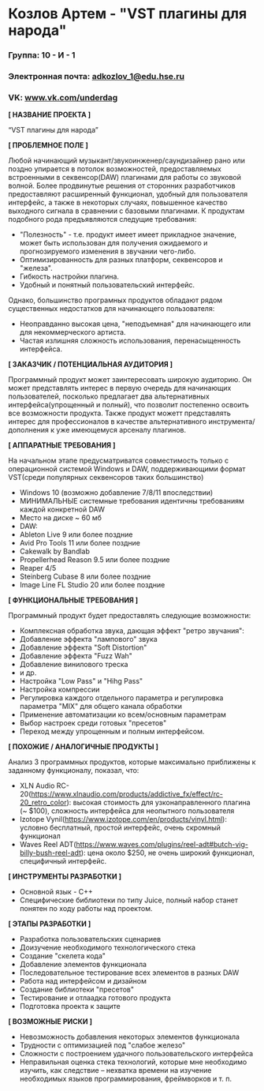 # Козлов Артем - "VST плагины для народа"
### Группа: 10 - И - 1
### Электронная почта: adkozlov_1@edu.hse.ru
### VK: www.vk.com/underdag

**[ НАЗВАНИЕ ПРОЕКТА ]**

“VST плагины для народа”

**[ ПРОБЛЕМНОЕ ПОЛЕ ]**

Любой начинающий музыкант/звукоинженер/саундизайнер рано или поздно упирается в потолок возможностей, предоставляемых встроенными в секвенсор(DAW) плагинами для работы со звуковой волной. Более продвинутые решения от сторонних разработчиков предоставляют расширенный функционал, удобный для пользователя интерфейс, а также в некоторых случаях, 
повышенное качество выходного сигнала в сравнении с базовыми плагинами.
К продуктам подобного рода предъявляются следущие требования:
* "Полезность" - т.е. продукт имеет имеет прикладное значение, может быть использован для получения ожидаемого и прогнозируемого изменения в звучании чего-либо. 
* Оптимизированность для разных платформ, секвенсоров и "железа".
* Гибкость настройки плагина. 
* Удобный и понятный пользовательский интерфейс.

Однако, большинство програмных продуктов обладают рядом существенных недостатков для начинающего пользователя:

* Неоправданно высокая цена, "неподъемная" для начинающего или для некоммерческого артиста.
* Частая излишняя сложность использования, перенасыщенность интерфейса.

**[ ЗАКАЗЧИК / ПОТЕНЦИАЛЬНАЯ АУДИТОРИЯ ]**

Программный продукт может заинтересовать широкую аудиторию. Он может представлять интерес в первую очередь для начинающих пользователей, посколько предлагает два альтернативных интерфейса(упрощенный и полный), что позволит постепенно освоить все возможности продукта. Также продукт можетт представлять интерес для профессионалов в качестве альтернативного инструмента/дополнения к уже имеющемуся арсеналу плагинов.

**[ АППАРАТНЫЕ ТРЕБОВАНИЯ ]** 

На начальном этапе предусматриватся совместимость только с операционной системой Windows и DAW, поддерживающими формат VST(среди популярных секвенсоров таких большинство)

* Windows 10 (возможно добавление 7/8/11 впоследствии)
* МИНИМАЛЬНЫЕ системные требования идентичны требованиям каждой конкретной DAW
* Место на диске ~ 60 мб
* DAW:
* Ableton Live 9 или более поздние
* Avid Pro Tools 11 или более поздние
* Cakewalk by Bandlab
* Propellerhead Reason 9.5 или более поздние
* Reaper 4/5
* Steinberg Cubase 8 или более поздние
* Image Line FL Studio 20 или более поздние 

**[ ФУНКЦИОНАЛЬНЫЕ ТРЕБОВАНИЯ ]**

Программный продукт будет предоставлять следующие возможности:

* Комплексная обработка звука, дающая эффект "ретро звучания":
* Добавление эффекта "лампового" звука
* Добавление эффекта "Soft Distortion"
* Добавление эффекта "Fuzz Wah"
* Добавление винилового треска
* и др.
* Настройка "Low Pass" и "Hihg Pass"
* Настройка компрессии
* Регулировка каждого отдельного параметра и регулировка параметра "MIX" для общего канала обработки
* Применение автоматизации ко всем/основным параметрам 
* Выбор настроек среди готовых "пресетов"
* Переход между упрощенным и полным интерфейсом.

**[ ПОХОЖИЕ / АНАЛОГИЧНЫЕ ПРОДУКТЫ ]**

Анализ 3 программных продуктов, которые максимально приближены к заданному функционалу, показал, что:

* XLN Audio RC-20(https://www.xlnaudio.com/products/addictive_fx/effect/rc-20_retro_color): высокая стоимость для узконаправленного плагина (~ $100), сложность интерфейса для неопытного пользователя
* Izotope Vynil(https://www.izotope.com/en/products/vinyl.html): условно бесплатный, простой интерфейс, очень скромный функционал
* Waves Reel ADT(https://www.waves.com/plugins/reel-adt#butch-vig-billy-bush-reel-adt): цена около $250, не очень широкий функционал, специфичный интерфейс.

**[ ИНСТРУМЕНТЫ РАЗРАБОТКИ ]**

* Основной язык - С++
* Специфические библиотеки по типу Juice, полный набор станет понятен по ходу работы над проектом.

**[ ЭТАПЫ РАЗРАБОТКИ ]**

*	Разработка пользовательских сценариев
*	Доизучение необходимого технологического стека
* Создание "скелета кода"
* Добавление элементов функционала 
* Последовательное тестирование всех элементов в разных DAW
* Работа над интерфейсом и дизайном 
* Создание библиотеки "пресетов"
* Тестирование и отлаадка готового продукта 
*	Подготовка проекта к защите

**[ ВОЗМОЖНЫЕ РИСКИ ]**

*	Невозможность добавления некоторых элементов функционала 
*	Трудности с оптимизацией под "слабое железо"
*	Сложности с построением удачного пользовательского интерфейса 
*	Неправильная оценка стека технологий, которые мне необходимо изучить, как следствие – нехватка времени на изучение необходимых языков программирования, фреймворков и т. п.

